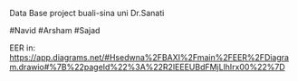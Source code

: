 Data Base project
buali-sina uni
Dr.Sanati

#Navid
#Arsham
#Sajad

EER in:
https://app.diagrams.net/#Hsedwna%2FBAXI%2Fmain%2FEER%2FDiagram.drawio#%7B%22pageId%22%3A%22R2lEEEUBdFMjLlhIrx00%22%7D
